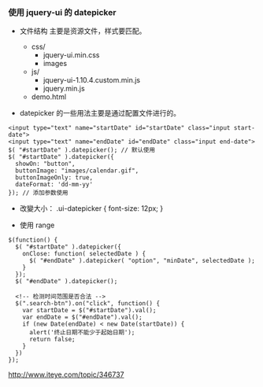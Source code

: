 ### 使用 jquery-ui 的 datepicker
- 文件结构
  主要是资源文件，样式要匹配。
  - css/
    - jquery-ui.min.css
    - images
  - js/
    - jquery-ui-1.10.4.custom.min.js
    - jquery.min.js
  - demo.html

- datepicker 的一些用法主要是通过配置文件进行的。
```
<input type="text" name="startDate" id="startDate" class="input start-date">
<input type="text" name="endDate" id="endDate" class="input end-date">
$( "#startDate" ).datepicker(); // 默认使用
$( "#startDate" ).datepicker({
  showOn: "button",
  buttonImage: "images/calendar.gif",
  buttonImageOnly: true,
  dateFormat: 'dd-mm-yy'
}); // 添加参数使用
```

- 改變大小：
.ui-datepicker {
  font-size: 12px;
}

- 使用 range
```
$(function() {
  $( "#startDate" ).datepicker({
    onClose: function( selectedDate ) {
      $( "#endDate" ).datepicker( "option", "minDate", selectedDate );
    }
  });
  $( "#endDate" ).datepicker();
  
  <!-- 检测时间范围是否合法 -->
  $(".search-btn").on("click", function() {
    var startDate = $("#startDate").val();
    var endDate = $("#endDate").val();
    if (new Date(endDate) < new Date(startDate)) {
      alert('终止日期不能少于起始日期');
      return false;
    }
  })
});
```

http://www.iteye.com/topic/346737